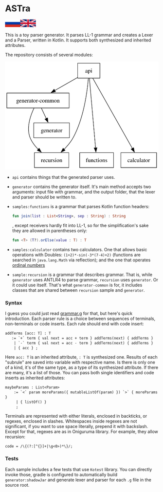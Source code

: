 # ASTra

<p style='align: right;'> <a href="README-RU.md"><img src="/flags/RU.png" alt="Russian" width="10%"></a><a href="README.md"><img src="/flags/UK.png" alt="Russian" width="10%"></a></p>

This is a toy parser generator. It parses LL-1 grammar and creates a Lexer and a Parser, written in Kotlin. It supports
both synthesized and inherited attributes.

The repository consists of several modules:

![deps.svg](deps.svg)

- `api` contains things that the generated parser uses.
- `generator` contains the generator itself. It's main method accepts two arguments:
  input file with grammar, and the output folder, that the lexer and parser should be written to.

- `samples:functions` is a grammar that parses Kotlin function headers:
    ```kt
    fun join(list : List<String>, sep : String) : String
    ```
  , except receivers hardly fit into LL-1, so for the simplification's sake they are allowed in parentheses only:
    ```kt
    fun <T> (T?).orElse(value : T) : T
    ``` 

- `samples:calculator` contains two calculators.
  One that allows basic operations with Doubles: `(1+2)*-sin(-3*(7-4)+2)` (functions are searched in `java.lang.Math`
  via reflection); and the one that operates [ordinal numbers](https://en.wikipedia.org/wiki/Ordinal_number)
- `sample:recursion` is a grammar that describes grammar. That is, while `generator` uses ANTLR4 to parse grammar,
  `recursion` uses `generator`. Or it could use itself.
  That's what `generator-common` is for, it includes classes that are shared between `recursion` sample and `generator`.

### Syntax

I guess you could just read [grammar.g](samples/recursion/src/grammar.g) for that, but here's quick introduction.
Each parser rule is a choice between sequences of terminals, non-terminals or code inserts. Each rule should end with
code insert:

```
addTerms [acc: T] : T
   := `+` term { val next = acc + term } addTerms(next) { addTerms }
    | `-` term { val next = acc - term } addTerms(next) { addTerms }
    | { acc } ;
```

Here `acc: T` is an inherited attribute, `: T` is synthesized one.
Results of each "subrule" are saved into variable with respective name. Is there is only one of a kind, it's of the same
type, as a type of its synthesized attribute. If there are many, it's a list of those. You can pass both single
identifiers and code inserts as inherited attributes:

```
maybeParams : List<Param>
    := `<` param moreParams({ mutableListOf(param) }) `>` { moreParams }
     | { listOf() }
     ;
```

Terminals are represented with either literals, enclosed in backticks, or regexes, enclosed in slashes. Whitespaces
inside regexes are not significant, if you want to use space literally, prepend it with backslash. Except for that,
regexes are as in Oniguruma library. For example, they allow recursion:

```
code = /\{(?:[^{}]+|\g<0>)*\}/;
```

### Tests

Each sample includes a few tests that use `Kotest` library. You can directly invoke those, gradle is configured to
automatically build `generator:shadowJar` and generate lexer and parser for each `.g` file in the source root. 